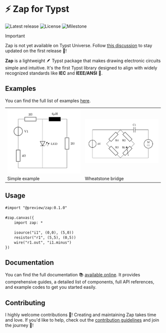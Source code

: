 # ⚡️ Zap for Typst

![Latest release](https://img.shields.io/github/v/release/l0uisgrange/zap?include_prereleases&style=flat-square&logo=typst&color=%23239dad)
![License](https://img.shields.io/github/license/l0uisgrange/zap?style=flat-square)
![Milestone](https://img.shields.io/github/milestones/progress-percent/l0uisgrange/zap/1?style=flat-square&cacheSeconds=60&link=https%3A%2F%2Fgithub.com%2Fl0uisgrange%2Fzap%2Fmilestones)

> [!IMPORTANT]
> Zap is not yet available on Typst Universe. Follow [this discussion](https://github.com/l0uisgrange/zap/discussions/2) to stay updated on the first release 🌟!

**Zap** is a lightweight 🪶 Typst package that makes drawing electronic circuits simple and intuitive. It's the first Typst library designed to align with widely recognized standards like **IEC** and **IEEE/ANSI** 📜.

## Examples

You can find the full list of examples [here](https://l0uisgrange.github.io/zap/examples).

<table>
<tr>
  <td>
    <img src="examples/example1.png" width="250px">
  </td>
  <td>
    <img src="examples/example2.png" width="250px">
  </td>
</tr>
<tr>
  <td>Simple example</td>
  <td>Wheatstone bridge</td>
</tr>
</table>


## Usage

```typst
#import "@preview/zap:0.1.0"

#zap.canvas({
    import zap: *

    isource("i1", (0,0), (5,0))
    resistor("r1", (5,5), (0,5))
    wire("r1.out", "i1.minus")
})
```

## Documentation

You can find the full documentation 📚 [available online](https://l0uisgrange.github.io/zap/). It provides comprehensive guides, a detailed list of components, full API references, and example codes to get you started easily.

## Contributing

I highly welcome contributions 🌱! Creating and maintaining Zap takes time and love. If you'd like to help, check out the [contribution guidelines](CONTRIBUTING.md) and join the journey 🤩!
